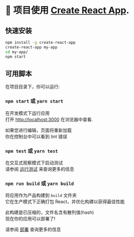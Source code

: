 # 🚀 项目使用 [Create React App](https://github.com/facebook/create-react-app).

## 快速安装

```sh
npm install -g create-react-app
create-react-app my-app
cd my-app/
npm start
```

## 可用脚本

在项目目录下，你可以运行:

### `npm start` 或 `yarn start`

在开发模式下运行应用\
打开 [http://localhost:3000](http://localhost:3000) 在浏览器中查看.

如果您进行编辑，页面将重新加载\
你在控制台中可以看到 lint 错误

### `npm test` 或 `yarn test`

在交互式观察模式下启动测试\
请参阅 [运行测试](https://facebook.github.io/create-react-app/docs/running-tests) 来查询更多的信息

### `npm run build` 或 `yarn build`

将应用作为产品构建到 `build` 文件夹\
它在生产模式下正确打包 React，并优化构建以获得最佳性能

此构建是已压缩的，文件名含有散列值(hash)<br>
现在你的应用可以部署了!

请参阅 [部署](https://facebook.github.io/create-react-app/docs/deployment) 查询更多的信息